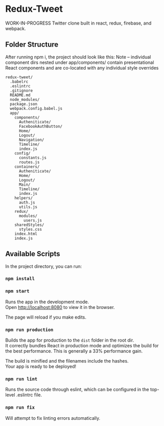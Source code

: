 # Redux-Tweet
WORK-IN-PROGRESS
Twitter clone built in react, redux, firebase, and webpack.

## Folder Structure

After running npm i, the project should look like this:
Note – individual component dirs nested under app/components/ contain presentational
       React components and are co-located with any individual style overrides
```
redux-tweet/
  .babelrc
  .eslintrc
  .gitignore
  README.md
  node_modules/
  package.json
  webpack.config.babel.js
  app/
    components/
      Autheniticate/
      FacebookAuthButton/
      Home/
      Logout/
      Navigation/
      Timeline/
      index.js
    config/
      constants.js
      routes.js
    containers/
      Autheniticate/
      Home/
      Logout/
      Main/
      Timeline/
      index.js
    helpers/
      auth.js
      utils.js
    redux/
      modules/
        users.js
    sharedStyles/
      styles.css
    index.html
    index.js
```

## Available Scripts

In the project directory, you can run:
### `npm install`
### `npm start`

Runs the app in the development mode.<br>
Open [http://localhost:8080](http://localhost:8080) to view it in the browser.

The page will reload if you make edits.<br>

### `npm run production`

Builds the app for production to the `dist` folder in the root dir.<br>
It correctly bundles React in production mode and optimizes the build for the best performance. This is generally a 33% performance gain.

The build is minified and the filenames include the hashes.<br>
Your app is ready to be deployed!

### `npm run lint`

Runs the source code through eslint, which can be configured in the top-level .eslintrc file.

### `npm run fix`

Will attempt to fix linting errors automatically.
